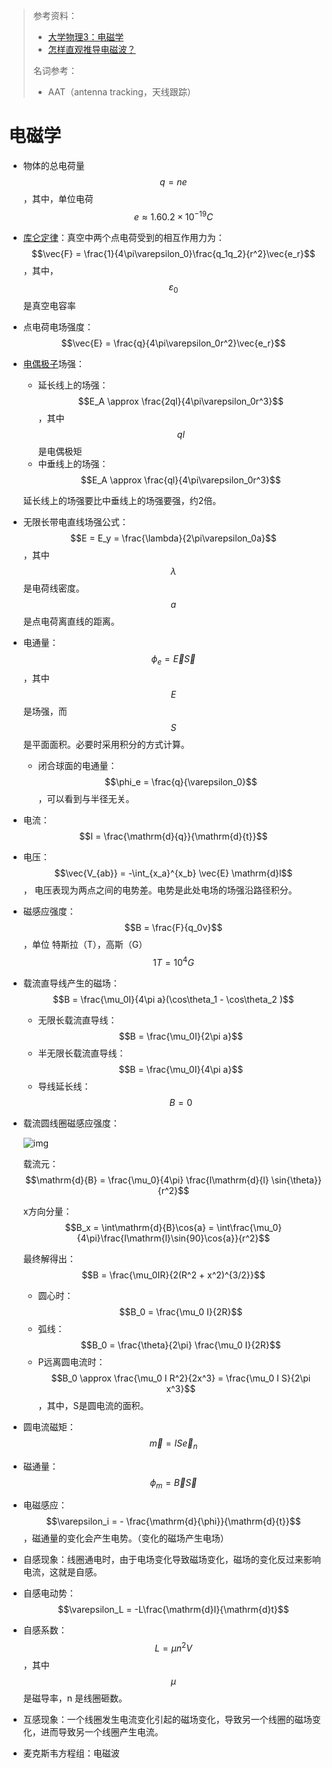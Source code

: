 > 参考资料：
>
> - [大学物理3：电磁学 ](https://www.icourse163.org/course/TONGJI-44006?from=searchPage#/info)
> - [怎样直观推导电磁波？](https://mp.weixin.qq.com/s/ZIME0wGm9jp4LFZR-53keg)
>
> 名词参考：
>
> - AAT（antenna tracking，天线跟踪）

# 电磁学

- 物体的总电荷量 $$q = ne$$，其中，单位电荷 $$e \approx 1.60.2 \times 10^{-19} C$$

- [库仑定律](https://zh.wikipedia.org/zh-hans/%E5%BA%93%E4%BB%91%E5%AE%9A%E5%BE%8B)：真空中两个点电荷受到的相互作用力为：$$\vec{F} = \frac{1}{4\pi\varepsilon_0}\frac{q_1q_2}{r^2}\vec{e_r}$$，其中，$$\varepsilon_0$$ 是真空电容率

- 点电荷电场强度：$$\vec{E} = \frac{q}{4\pi\varepsilon_0r^2}\vec{e_r}$$

- [电偶极子](https://zh.wikipedia.org/wiki/%E5%81%B6%E6%A5%B5%E5%AD%90)场强：

  - 延长线上的场强：$$E_A \approx \frac{2ql}{4\pi\varepsilon_0r^3}$$，其中 $$ql$$ 是电偶极矩
  - 中垂线上的场强：$$E_A \approx \frac{ql}{4\pi\varepsilon_0r^3}$$

  延长线上的场强要比中垂线上的场强要强，约2倍。

- 无限长带电直线场强公式：$$E = E_y = \frac{\lambda}{2\pi\varepsilon_0a}$$，其中 $$\lambda$$ 是电荷线密度。 $$a$$ 是点电荷离直线的距离。

- 电通量：$$\phi_e = \vec{E}\vec{S}$$，其中 $$E$$ 是场强，而 $$S$$ 是平面面积。必要时采用积分的方式计算。

  - 闭合球面的电通量：$$\phi_e = \frac{q}{\varepsilon_0}$$，可以看到与半径无关。

- 电流：$$I = \frac{\mathrm{d}{q}}{\mathrm{d}{t}}$$

- 电压：$$\vec{V_{ab}} = -\int_{x_a}^{x_b} \vec{E} \mathrm{d}l$$， 电压表现为两点之间的电势差。电势是此处电场的场强沿路径积分。

- 磁感应强度：$$B = \frac{F}{q_0v}$$，单位 特斯拉（T），高斯（G） $$1T = 10^4 G$$

- 载流直导线产生的磁场：$$B = \frac{\mu_0I}{4\pi a}(\cos\theta_1 - \cos\theta_2 )$$

  - 无限长载流直导线：$$B = \frac{\mu_0I}{2\pi a}$$
  - 半无限长载流直导线：$$B = \frac{\mu_0I}{4\pi a}$$
  - 导线延长线：$$B = 0$$

- 载流圆线圈磁感应强度：

  ![img](../../../../../../Changes729_image/raw/main/ln/README/6b6ebe29jw1exlucdyn3hj209u082q2z.jpg)

  载流元：$$\mathrm{d}{B} = \frac{\mu_0}{4\pi} \frac{I\mathrm{d}{l} \sin{\theta}}{r^2}$$

  x方向分量：$$B_x = \int\mathrm{d}{B}\cos{a} = \int\frac{\mu_0}{4\pi}\frac{I\mathrm{l}\sin{90}\cos{a}}{r^2}$$

  最终解得出：$$B = \frac{\mu_0IR}{2(R^2 + x^2)^{3/2}}$$

  - 圆心时：$$B_0 = \frac{\mu_0 I}{2R}$$
  - 弧线：$$B_0 = \frac{\theta}{2\pi} \frac{\mu_0 I}{2R}$$
  - P远离圆电流时：$$B_0 \approx \frac{\mu_0 I R^2}{2x^3} = \frac{\mu_0 I S}{2\pi x^3}$$，其中，S是圆电流的面积。

- 圆电流磁矩：$$\vec{m} = IS\vec{e}_n$$
- 磁通量：$$\phi_m = \vec{B}\vec{S}$$
- 电磁感应：$$\varepsilon_i = - \frac{\mathrm{d}{\phi}}{\mathrm{d}{t}}$$，磁通量的变化会产生电势。（变化的磁场产生电场）
- 自感现象：线圈通电时，由于电场变化导致磁场变化，磁场的变化反过来影响电流，这就是自感。
- 自感电动势：$$\varepsilon_L = -L\frac{\mathrm{d}I}{\mathrm{d}t}$$
- 自感系数：$$L = \mu n^2 V$$，其中 $$\mu$$ 是磁导率，n 是线圈砸数。
- 互感现象：一个线圈发生电流变化引起的磁场变化，导致另一个线圈的磁场变化，进而导致另一个线圈产生电流。
- 麦克斯韦方程组：电磁波





